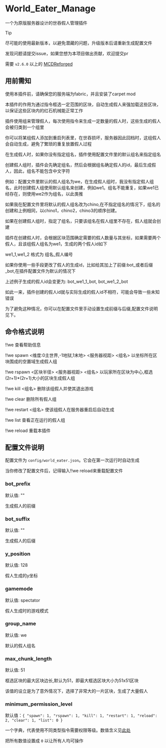 # World_Eater_Manage
一个为原版服务器设计的世吞假人管理插件
> [!TIP]
> 
> 尽可能的使用最新版本，以避免潜藏的问题，升级版本后请重新生成配置文件
> 
> 发现问题请提交issue，如果您想为本项目做出贡献，欢迎提交pr
> 
需要 `v2.6.0` 以上的 [MCDReforged](https://github.com/Fallen-Breath/MCDReforged)
## 用前需知
使用本插件前，请确保您的服务端为fabric，并且安装了carpet mod

本插件的作用为通过指令框选一定范围的区块，自动生成假人来强加载这些区块，以保证这些区块内的红石机械能正常工作

插件使用组来管理假人，每次使用指令来生成一定数量的假人时，这些生成的假人会被归类到一个组里

你可以将某组假人添加到重启列表里，在世吞损坏，服务器因此回档时，这组假人会自动生成，避免了繁琐的重复放置假人过程

在生成假人时，如果你没有指定组名，插件使用配置文件里的默认组名来指定组名

创建假人组时，插件会先确定组名，然后会根据组名确定假人的id，最后生成假人，因此，组名不能包含中文字符

例如：配置文件里默认的假人组名为we，在生成假人组时，我没有指定假人组名，此时创建假人组使用默认组名来创建，例如we1。组名不能重复，如果we1已经存在，则使用we2作为组名，以此类推

如果我在配置文件里将默认的假人组名改为chino,在不指定组名的情况下，组名的创建和上例相同，以chino1，chino2，chino3的顺序创建。

如果在创建假人组时，指定了组名，只要该组名在假人组里不存在，假人组就会创建

插件在创建假人时，会根据区块范围确定需要的假人数量与其坐标，如果需要两个假人，且该组假人组名为we1，生成的两个假人id如下

we1_1,we1_2 格式为 组名_假人编号

如果你使用一些手段更改了假人的生成id，比如给其加上了前缀:bot_或者后缀_bot,在插件配置文件为默认的情况下

上述例子生成的假人id会变更为: bot_we1_1_bot, bot_we1_2_bot

如此一来，插件创建的假人id就与实际生成的假人id不相符，可能会导致一些未知错误

为了避免这种情况，你可以在配置文件里手动设置生成前缀与后缀,配置文件说明见下。
## 命令格式说明

!!we 查看帮助信息

!!we spawn <x1> <z1> <x2> <z2> <维度:0主世界,-1地狱,1末地> <服务器视距> <组名> 以坐标所在区块围成的空置域生成假人组

!!we rspawn <区块半径> <服务器视距> <组名> 以玩家所在区块为中心,框选(2r+1)*(2r+1)大小的区块生成假人组

!!we kill <组名> 删除该组假人并使其退出游戏

!!we clear 删除所有假人组

!!we restart <组名> 使该组假人在服务器重启后自动生成

!!we list 查看正在运行的假人组

!!we reload 重载本插件

## 配置文件说明
配置文件为 `config/world_eater.json`。它会在第一次运行时自动生成

当你修改了配置文件后，记得输入!!we reload来重载配置文件

### bot_prefix
默认值: ""

生成假人的前缀

### bot_suffix
默认值: ""

生成假人的后缀

### y_position
默认值: 128

假人生成的y坐标

### gamemode
默认值: spectator

假人生成时的游戏模式

### group_name
默认值: we

默认的假人组名

### max_chunk_length
默认值: 51

框选区块的最大区块边长,默认为51，即最大框选区块大小为51x51区块

该值的设立是为了意外情况下，选择了非常大的一片区块，生成了大量假人

### minimum_permission_level
默认值：`{
        "spawn": 1,
        "rspawn": 1,
        "kill": 1,
        "restart": 1,
        "reload": 2,
        "clear": 1,
        "list": 0
    }`
    
一个字典，代表使用不同类型指令需要权限等级。数值含义见[此处](https://mcdreforged.readthedocs.io/zh_CN/latest/permission.html)

把所有数值设置成 `0` 以让所有人均可操作







